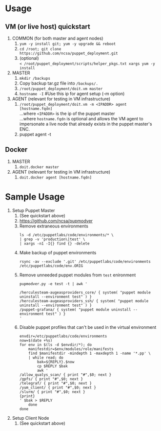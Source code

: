 # Usage

## VM (or live host) quickstart
1. COMMON (for both master and agent nodes)
   1. `yum -y install git; yum -y upgrade && reboot`
   1. `cd /root; git clone https://github.com/ncsa/puppet_deployment.git`
   1. (optional) \
      `< /root/puppet_deployment/scripts/helper_pkgs.txt xargs yum -y install`
1. MASTER
   1. `mkdir /backups`
   1. Copy backup tar.gz file into `/backups/.`
   1. `/root/puppet_deployment/doit.vm master`
   1. `hostname -I` #Use this ip for agent setup (-m option)
1. AGENT (relevant for testing in VM infrastructure)
   1. `/root/puppet_deployment/doit.vm -m <IPADDR> agent [hostname.fqdn]` \
      ...where `<IPADDR>` is the ip of the puppet master \
      ...where `hostname.fqdn` is optional and allows the VM agent to impersonate
      a live node that already exists in the puppet master's ENC.
   1. puppet agent -t

## Docker
1. MASTER
   1. `doit.docker master`
1. AGENT (relevant for testing in VM infrastructure)
   1. `doit.docker agent [hostname.fqdn]`

# Sample Usage
1. Setup Puppet Master
    1. (See quickstart above)
    1. https://github.com/ncsa/pupmodver
    1. Remove extraneous environments
       ```
       ls -d /etc/puppetlabs/code/environments/* \
       | grep -v 'production\|test' \
       | xargs -n1 -I{} find {} -delete
       ```
    1. Make backup of puppet environments
       ```
       rsync -av --exclude '.git' /etc/puppetlabs/code/environments /etc/puppetlabs/code/env.ORIG
       ```
    1. Remove unneeded puppet modules from `test` enironment
       ```
       pupmodver.py -e test -t | awk '

       /herculesteam-augeasproviders_core/ { system( "puppet module uninstall --environment test" ) }
       /herculesteam-augeasproviders_ssh/ { system( "puppet module uninstall --environment test" ) }
       /puppet-grafana/ { system( "puppet module uninstall --environment test" ) }
       '
       ```
    1. Disable puppet profiles that can't be used in the virtual environment
       ```
       envdir=/etc/puppetlabs/code/environments
       now=$(date +%s)
       for env in $(ls -d $envdir/*); do
           manifestdir=$env/modules/role/manifests
           find $manifestdir -mindepth 1 -maxdepth 1 -name '*.pp' \
           | while read; do
               bak=${REPLY}.$now
               cp $REPLY $bak
               awk '
       /allow_qualys_scan/ { print "#",$0; next }
       /gpfs/ { print "#",$0; next }
       /telegraf/ { print "#",$0; next }
       /yum_client/ { print "#",$0; next }
       /slurm/ { print "#",$0; next }
       {print}
       ' $bak > $REPLY
           done
       done
       ```
1. Setup Client Node
    1. (See quickstart above)
